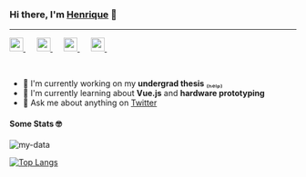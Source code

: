 ### Hi there, I'm [Henrique](https://thehenry.dev) 👋
---

<a href="https://www.linkedin.com/in/henry-ns/">
  <img height="24" src="https://raw.githubusercontent.com/henry-ns/henry-ns/master/assets/social/linkedin.svg" />
</a>&nbsp;&nbsp;&nbsp;&nbsp;
<a href="https://www.instagram.com/_henry_ns/">
  <img height="24" src="https://raw.githubusercontent.com/henry-ns/henry-ns/master/assets/social/instagram.svg" />
</a>&nbsp;&nbsp;&nbsp;&nbsp;
<a href="https://twitter.com/_henry_ns/">
  <img height="24" src="https://raw.githubusercontent.com/henry-ns/henry-ns/master/assets/social/twitter.svg" />
</a>&nbsp;&nbsp;&nbsp;&nbsp;
<a href="mailto:hey@thehenry.dev">
  <img height="24" src="https://raw.githubusercontent.com/henry-ns/henry-ns/master/assets/social/mail.svg" />
</a>&nbsp;&nbsp;&nbsp;&nbsp;

&nbsp;

- 🔭 I'm currently working on my **undergrad thesis** ₍ₕₑₗₚ₎
- 🌱 I'm currently learning about **Vue.js** and **hardware prototyping**
- 💬 Ask me about anything on [Twitter](https://twitter.com/_henry_ns)

#### Some Stats 🤓
![my-data](https://github-readme-stats.vercel.app/api?username=henry-ns&show_icons=true&title_color=634D90&icon_color=634D90&text_color=4F5159&bg_color=F3F3F3)

[![Top Langs](https://github-readme-stats.vercel.app/api/top-langs/?username=henry-ns&layout=compact&hide=jupyter%20notebook&title_color=634D90&icon_color=634D90&text_color=4F5159&bg_color=F3F3F3)](https://github.com/anuraghazra/github-readme-stats)
